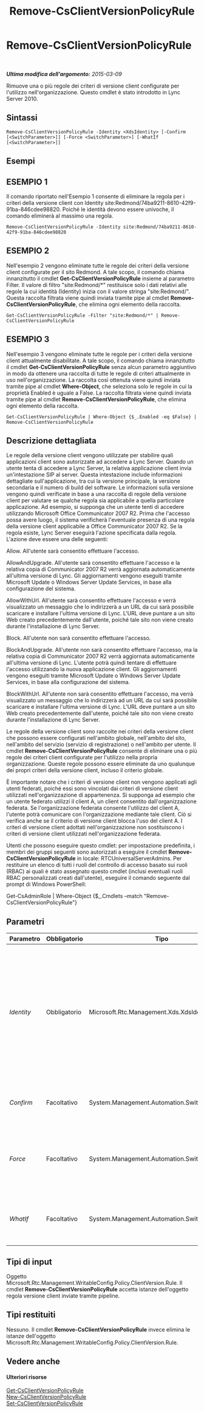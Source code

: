 ﻿---
title: Remove-CsClientVersionPolicyRule
TOCTitle: Remove-CsClientVersionPolicyRule
ms:assetid: 71a107c9-5499-460f-b4b8-08b368be9321
ms:mtpsurl: https://technet.microsoft.com/it-it/library/Gg398541(v=OCS.15)
ms:contentKeyID: 49300945
ms.date: 08/24/2015
mtps_version: v=OCS.15
ms.translationtype: HT
---

# Remove-CsClientVersionPolicyRule

 

_**Ultima modifica dell'argomento:** 2015-03-09_

Rimuove una o più regole dei criteri di versione client configurate per l'utilizzo nell'organizzazione. Questo cmdlet è stato introdotto in Lync Server 2010.

## Sintassi

    Remove-CsClientVersionPolicyRule -Identity <XdsIdentity> [-Confirm [<SwitchParameter>]] [-Force <SwitchParameter>] [-WhatIf [<SwitchParameter>]]

## Esempi

## ESEMPIO 1

Il comando riportato nell'Esempio 1 consente di eliminare la regola per i criteri della versione client con Identity site:Redmond/74ba9211-8610-42f9-91ba-846cdee98820. Poiché le identità devono essere univoche, il comando eliminerà al massimo una regola.

    Remove-CsClientVersionPolicyRule -Identity site:Redmond/74ba9211-8610-42f9-91ba-846cdee98820

## ESEMPIO 2

Nell'esempio 2 vengono eliminate tutte le regole dei criteri della versione client configurate per il sito Redmond. A tale scopo, il comando chiama innanzitutto il cmdlet **Get-CsClientVersionPolicyRule** insieme al parametro Filter. Il valore di filtro "site:Redmond/\*" restituisce solo i dati relativi alle regole la cui identità (Identity) inizia con il valore stringa "site:Redmond/". Questa raccolta filtrata viene quindi inviata tramite pipe al cmdlet **Remove-CsClientVersionPolicyRule**, che elimina ogni elemento della raccolta.

    Get-CsClientVersionPolicyRule -Filter "site:Redmond/*" | Remove-CsClientVersionPolicyRule

## ESEMPIO 3

Nell'esempio 3 vengono eliminate tutte le regole per i criteri della versione client attualmente disabilitate. A tale scopo, il comando chiama innanzitutto il cmdlet **Get-CsClientVersionPolicyRule** senza alcun parametro aggiuntivo in modo da ottenere una raccolta di tutte le regole di criteri attualmente in uso nell'organizzazione. La raccolta così ottenuta viene quindi inviata tramite pipe al cmdlet **Where-Object**, che seleziona solo le regole in cui la proprietà Enabled è uguale a False. La raccolta filtrata viene quindi inviata tramite pipe al cmdlet **Remove-CsClientVersionPolicyRule**, che elimina ogni elemento della raccolta.

    Get-CsClientVersionPolicyRule | Where-Object {$_.Enabled -eq $False} | Remove-CsClientVersionPolicyRule

## Descrizione dettagliata

Le regole della versione client vengono utilizzate per stabilire quali applicazioni client sono autorizzate ad accedere a Lync Server. Quando un utente tenta di accedere a Lync Server, la relativa applicazione client invia un'intestazione SIP al server. Questa intestazione include informazioni dettagliate sull'applicazione, tra cui la versione principale, la versione secondaria e il numero di build del software. Le informazioni sulla versione vengono quindi verificate in base a una raccolta di regole della versione client per valutare se qualche regola sia applicabile a quella particolare applicazione. Ad esempio, si supponga che un utente tenti di accedere utilizzando Microsoft Office Communicator 2007 R2. Prima che l'accesso possa avere luogo, il sistema verificherà l'eventuale presenza di una regola della versione client applicabile a Office Communicator 2007 R2. Se la regola esiste, Lync Server eseguirà l'azione specificata dalla regola. L'azione deve essere una delle seguenti:

Allow. All'utente sarà consentito effettuare l'accesso.

AllowAndUpgrade. All'utente sarà consentito effettuare l'accesso e la relativa copia di Communicator 2007 R2 verrà aggiornata automaticamente all'ultima versione di Lync. Gli aggiornamenti vengono eseguiti tramite Microsoft Update o Windows Server Update Services, in base alla configurazione del sistema.

AllowWithUrl. All'utente sarà consentito effettuare l'accesso e verrà visualizzato un messaggio che lo indirizzerà a un URL da cui sarà possibile scaricare e installare l'ultima versione di Lync. L'URL deve puntare a un sito Web creato precedentemente dall'utente, poiché tale sito non viene creato durante l'installazione di Lync Server.

Block. All'utente non sarà consentito effettuare l'accesso.

BlockAndUpgrade. All'utente non sarà consentito effettuare l'accesso, ma la relativa copia di Communicator 2007 R2 verrà aggiornata automaticamente all'ultima versione di Lync. L'utente potrà quindi tentare di effettuare l'accesso utilizzando la nuova applicazione client. Gli aggiornamenti vengono eseguiti tramite Microsoft Update o Windows Server Update Services, in base alla configurazione del sistema.

BlockWithUrl. All'utente non sarà consentito effettuare l'accesso, ma verrà visualizzato un messaggio che lo indirizzerà ad un URL da cui sarà possibile scaricare e installare l'ultima versione di Lync. L'URL deve puntare a un sito Web creato precedentemente dall'utente, poiché tale sito non viene creato durante l'installazione di Lync Server.

Le regole della versione client sono raccolte nei criteri della versione client che possono essere configurati nell'ambito globale, nell'ambito del sito, nell'ambito del servizio (servizio di registrazione) o nell'ambito per utente. Il cmdlet **Remove-CsClientVersionPolicyRule** consente di eliminare una o più regole dei criteri client configurate per l'utilizzo nella propria organizzazione. Queste regole possono essere eliminate da uno qualunque dei propri criteri della versione client, incluso il criterio globale.

È importante notare che i criteri di versione client non vengono applicati agli utenti federati, poiché essi sono vincolati dai criteri di versione client utilizzati nell'organizzazione di appartenenza. Si supponga ad esempio che un utente federato utilizzi il client A, un client consentito dall'organizzazione federata. Se l'organizzazione federata consente l'utilizzo del client A, l'utente potrà comunicare con l'organizzazione mediante tale client. Ciò si verifica anche se il criterio di versione client blocca l'uso del client A. I criteri di versione client adottati nell'organizzazione non sostituiscono i criteri di versione client utilizzati nell'organizzazione federata.

Utenti che possono eseguire questo cmdlet: per impostazione predefinita, i membri dei gruppi seguenti sono autorizzati a eseguire il cmdlet **Remove-CsClientVersionPolicyRule** in locale: RTCUniversalServerAdmins. Per restituire un elenco di tutti i ruoli del controllo di accesso basato sui ruoli (RBAC) ai quali è stato assegnato questo cmdlet (inclusi eventuali ruoli RBAC personalizzati creati dall'utente), eseguire il comando seguente dal prompt di Windows PowerShell:

Get-CsAdminRole | Where-Object {$\_.Cmdlets –match "Remove-CsClientVersionPolicyRule"}

## Parametri


<table>
<colgroup>
<col style="width: 25%" />
<col style="width: 25%" />
<col style="width: 25%" />
<col style="width: 25%" />
</colgroup>
<thead>
<tr class="header">
<th>Parametro</th>
<th>Obbligatorio</th>
<th>Tipo</th>
<th>Descrizione</th>
</tr>
</thead>
<tbody>
<tr class="odd">
<td><p><em>Identity</em></p></td>
<td><p>Obbligatorio</p></td>
<td><p>Microsoft.Rtc.Management.Xds.XdsIdentity</p></td>
<td><p>Identificatore univoco della regola per i criteri della versione client da rimuovere. L'identità di una regola della versione client è costituita dall'ambito in cui la regola è stata configurata più un identificatore univoco globale (GUID). Ciò significa che una regola avrà un'identità simile alla seguente: site:Redmond/1987d3c2-4544-489d-bbe3-59f79f530a83.</p></td>
</tr>
<tr class="even">
<td><p><em>Confirm</em></p></td>
<td><p>Facoltativo</p></td>
<td><p>System.Management.Automation.SwitchParameter</p></td>
<td><p>Viene visualizzata una richiesta di conferma prima di eseguire il comando.</p></td>
</tr>
<tr class="odd">
<td><p><em>Force</em></p></td>
<td><p>Facoltativo</p></td>
<td><p>System.Management.Automation.SwitchParameter</p></td>
<td><p>Consente di non visualizzare i messaggi relativi agli errori non irreversibili che possono verificarsi durante l'esecuzione del comando.</p></td>
</tr>
<tr class="even">
<td><p><em>WhatIf</em></p></td>
<td><p>Facoltativo</p></td>
<td><p>System.Management.Automation.SwitchParameter</p></td>
<td><p>Descrive ciò che accadrebbe se si eseguisse il comando senza eseguirlo realmente.</p></td>
</tr>
</tbody>
</table>


## Tipi di input

Oggetto Microsoft.Rtc.Management.WritableConfig.Policy.ClientVersion.Rule. Il cmdlet **Remove-CsClientVersionPolicyRule** accetta istanze dell'oggetto regola versione client inviate tramite pipeline.

## Tipi restituiti

Nessuno. Il cmdlet **Remove-CsClientVersionPolicyRule** invece elimina le istanze dell'oggetto Microsoft.Rtc.Management.WritableConfig.Policy.ClientVersion.Rule.

## Vedere anche

#### Ulteriori risorse

[Get-CsClientVersionPolicyRule](get-csclientversionpolicyrule.md)  
[New-CsClientVersionPolicyRule](new-csclientversionpolicyrule.md)  
[Set-CsClientVersionPolicyRule](set-csclientversionpolicyrule.md)

